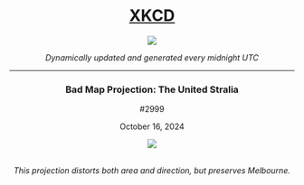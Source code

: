
<h1 align="center"><a href="https://xkcd.com">XKCD</a></h1>
<div align="center">
    <img src="https://img.shields.io/github/last-commit/ShashashankThakur/XKCD?label=last%20updated" />
</div>

<p align="center"><i>Dynamically updated and generated every midnight UTC</i></p>
<hr>
<div align="center">
    <h3><strong>Bad Map Projection: The United Stralia</strong></h3>
    <p>#2999</p>
    <p>October 16, 2024</p>
    <img src="https://imgs.xkcd.com/comics/bad_map_projection_the_united_stralia.png">
    <br></br>
    <p><i>This projection distorts both area and direction, but preserves Melbourne.</i></p>
</div>
